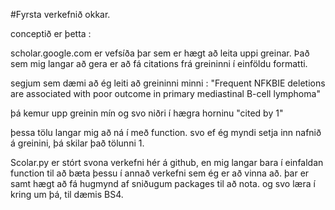 #Fyrsta verkefnið okkar.

conceptið er þetta : 

scholar.google.com er vefsíða þar sem er hægt að leita uppi greinar. Það sem mig langar að gera er að fá citations frá greininni í einföldu formatti. 

segjum sem dæmi að ég leiti að greininni minni :
 "Frequent NFKBIE deletions are associated with poor outcome in primary mediastinal B-cell lymphoma"

 þá kemur upp greinin mín og svo niðri í hægra horninu "cited by 1"

 þessa tölu langar mig að ná í með function. svo ef ég myndi setja inn nafnið á greinini, þá skilar það tölunni 1.

 Scolar.py er stórt svona verkefni hér á github, en mig langar bara í einfaldan function til að bæta þessu í annað verkefni sem ég er að vinna að. þar er samt hægt að fá hugmynd af sniðugum packages til að nota. og svo læra í kring um þá, til dæmis BS4. 

 



